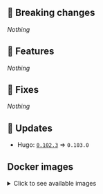 ## :loudspeaker: Breaking changes

*Nothing*


## :tada: Features

*Nothing*


## :bug: Fixes

*Nothing*


## :heartbeat: Updates

* Hugo: [`0.102.3`](https://github.com/floryn90/docker-hugo/releases/tag/0.102.3) => `0.103.0`


## Docker images

<details>
<summary>Click to see available images</summary>

This release is available from Docker Hub as project `floryn90/hugo` with the following tags:

| Alias tags                   | Version specific tags                      |
| ---------------------------- | ------------------------------------------ |
| `busybox`, `latest`          | `0.103.0-busybox`, `0.103.0`                     |
| `busybox-ci`, `ci`           | `0.103.0-busybox-ci`, `0.103.0-ci`               |
| `busybox-onbuild`, `onbuild` | `0.103.0-busybox-onbuild`, `0.103.0-onbuild`     |
| `alpine`                     | `0.103.0-alpine`                              |
| `alpine-ci`                  | `0.103.0-alpine-ci`                           |
| `alpine-onbuild`             | `0.103.0-alpine-onbuild`                      |
| `asciidoctor`                | `0.103.0-asciidoctor`                         |
| `asciidoctor-ci`             | `0.103.0-asciidoctor-ci`                      |
| `asciidoctor-onbuild`        | `0.103.0-asciidoctor-onbuild`                 |
| `pandoc`                     | `0.103.0-pandoc`                              |
| `pandoc-ci`                  | `0.103.0-pandoc-ci`                           |
| `pandoc-onbuild`             | `0.103.0-pandoc-onbuild`                      |
| `ext-alpine`                 | `0.103.0-ext-alpine`                          |
| `ext-alpine-ci`              | `0.103.0-ext-alpine-ci`                       |
| `ext-alpine-onbuild`         | `0.103.0-ext-alpine-onbuild`                  |
| `ext-asciidoctor`            | `0.103.0-ext-asciidoctor`                     |
| `ext-asciidoctor-ci`         | `0.103.0-ext-asciidoctor-ci`                  |
| `ext-asciidoctor-onbuild`    | `0.103.0-ext-asciidoctor-onbuild`             |
| `ext-pandoc`                 | `0.103.0-ext-pandoc`                          |
| `ext-pandoc-ci`              | `0.103.0-ext-pandoc-ci`                       |
| `ext-pandoc-onbuild`         | `0.103.0-ext-pandoc-onbuild`                  |
| `debian`                     | `0.103.0-debian`                              |
| `debian-ci`                  | `0.103.0-debian-ci`                           |
| `debian-onbuild`             | `0.103.0-debian-onbuild`                      |
| `ext-debian`, `ext`, `latest-ext` | `0.103.0-ext-debian`, `0.103.0-ext`         |
| `ext-debian-ci`, `ext-ci`    | `0.103.0-ext-debian-ci`, `0.103.0-ext-ci`        |
| `ext-debian-onbuild`, `ext-onbuild` | `0.103.0-ext-debian-onbuild`, `0.103.0-ext-onbuild` |
| `ubuntu`                     | `0.103.0-ubuntu`                            |
| `ubuntu-ci`                  | `0.103.0-ubuntu-ci`                         |
| `ubuntu-onbuild`             | `0.103.0-ubuntu-onbuild`                    |
| `ext-ubuntu`                 | `0.103.0-ext-ubuntu`                        |
| `ext-ubuntu-ci`              | `0.103.0-ext-ubuntu-ci`                     |
| `ext-ubuntu-onbuild`         | `0.103.0-ext-ubuntu-onbuild`                |
</details>